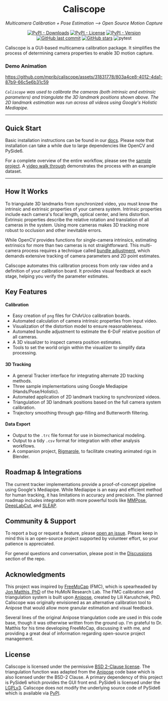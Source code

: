 <div align="center">

# Caliscope

*Multicamera Calibration + Pose Estimation --> Open Source Motion Capture*

[![PyPI - Downloads](https://img.shields.io/pypi/dm/caliscope?color=blue)](https://pypi.org/project/caliscope/)
[![PyPI - License](https://img.shields.io/pypi/l/caliscope?color=blue)](https://opensource.org/license/bsd-2-clause/)
[![PyPI - Version](https://img.shields.io/pypi/v/caliscope?color=blue)](https://pypi.org/project/caliscope/)
[![GitHub last commit](https://img.shields.io/github/last-commit/mprib/caliscope.svg)](https://github.com/mprib/caliscope/commits)
[![GitHub stars](https://img.shields.io/github/stars/mprib/caliscope.svg?style=social&label=Star)](https://github.com/mprib/caliscope/stargazers)
![pytest](https://github.com/mprib/caliscope/actions/workflows/pytest.yml/badge.svg)
</div>

Caliscope is a GUI-based multicamera calibration package.
It simplifies the process of determining camera properties to enable 3D motion capture.

### Demo Animation

https://github.com/mprib/caliscope/assets/31831778/803a4ce8-4012-4da1-87b9-66c5e6b31c59

*`Caliscope` was used to calibrate the cameras (both intrinsic and extrinsic parameters) and triangulate the 3D landmark positions shown above.*
*The 2D landmark estimation was run across all videos using Google's Holistic Mediapipe.*

---

## Quick Start

Basic installation instructions can be found in our [docs](https://mprib.github.io/caliscope/installation/).
Please note that installation can take a while due to large dependencies like OpenCV and PySide6.

For a complete overview of the entire workflow, please see the [sample project](https://mprib.github.io/caliscope/sample_project/).
A [video walk through](https://www.youtube.com/watch?v=voE3IKYtuIQ) demonstrates the process with an example dataset.

---

## How It Works

To triangulate 3D landmarks from synchronized video, you must know the intrinsic and extrinsic properties of your camera system.
Intrinsic properties include each camera's focal length, optical center, and lens distortion.
Extrinsic properties describe the relative rotation and translation of all cameras in the system.
Using more cameras makes 3D tracking more robust to occlusion and other inevitable errors.

While OpenCV provides functions for single-camera intrinsics, estimating extrinsics for more than two cameras is not straightforward.
This multi-camera process requires a technique called [bundle adjustment](https://scipy-cookbook.readthedocs.io/items/bundle_adjustment.html), which demands extensive tracking of camera parameters and 2D point estimates.

Caliscope automates this calibration process from only raw video and a definition of your calibration board.
It provides visual feedback at each stage, helping you verify the parameter estimates.

## Key Features

#### Calibration

- Easy creation of `png` files for ChArUco calibration boards.
- Automated calculation of camera intrinsic properties from input video.
- Visualization of the distortion model to ensure reasonableness.
- Automated bundle adjustment to estimate the 6-DoF relative position of all cameras.
- A 3D visualizer to inspect camera position estimates.
- Tools to set the world origin within the visualizer to simplify data processing.

#### 3D Tracking

- A general Tracker interface for integrating alternate 2D tracking methods.
- Three sample implementations using Google Mediapipe (Hands/Pose/Holistic).
- Automated application of 2D landmark tracking to synchronized videos.
- Triangulation of 3D landmark positions based on the full camera system calibration.
- Trajectory smoothing through gap-filling and Butterworth filtering.

#### Data Export

- Output to the `.trc` file format for use in biomechanical modeling.
- Output to a tidy `.csv` format for integration with other analysis workflows.
- A companion project, [Rigmarole](https://github.com/mprib/rigmarole), to facilitate creating animated rigs in Blender.

## Roadmap & Integrations

The current tracker implementations provide a proof-of-concept pipeline using Google's Mediapipe.
While Mediapipe is an easy and efficient method for human tracking, it has limitations in accuracy and precision.
The planned roadmap includes integration with more powerful tools like [MMPose](https://github.com/open-mmlab/mmpose), [DeepLabCut](https://github.com/DeepLabCut/DeepLabCut), and [SLEAP](https://github.com/talmolab/sleap).

## Community & Support

To report a bug or request a feature, please [open an issue](https://github.com/mprib/caliscope/issues).
Please keep in mind this is an open-source project supported by volunteer effort, so your patience is appreciated.

For general questions and conversation, please post in the [Discussions](https://github.com/mprib/caliscope/discussions) section of the repo.

## Acknowledgments

This project was inspired by [FreeMoCap](https://github.com/freemocap/freemocap) (FMC), which is spearheaded by [Jon Matthis, PhD](https://jonmatthis.com/) of the HuMoN Research Lab.
The FMC calibration and triangulation system is built upon [Anipose](https://github.com/lambdaloop/anipose), created by Lili Karushchek, PhD.
Caliscope was originally envisioned as an alternative calibration tool to Anipose that would allow more granular estimation and visual feedback.

Several lines of the original Anipose triangulation code are used in this code base, though it was otherwise written from the ground up.
I'm grateful to Dr. Matthis for his time developing FreeMoCap, discussing it with me, and providing a great deal of information regarding open-source project management.

## License

Caliscope is licensed under the permissive [BSD 2-Clause license](https://opensource.org/license/bsd-2-clause/).
The triangulation function was adapted from the [Anipose](https://github.com/lambdaloop/anipose) code base which is also licensed under the BSD-2 Clause.
A primary dependency of this project is PySide6 which provides the GUI front end.
PySide6 is licensed under the [LGPLv3](https://www.gnu.org/licenses/lgpl-3.0.html).
Caliscope does not modify the underlying source code of PySide6 which is available via [PyPI](https://pypi.org/project/PySide6/).
